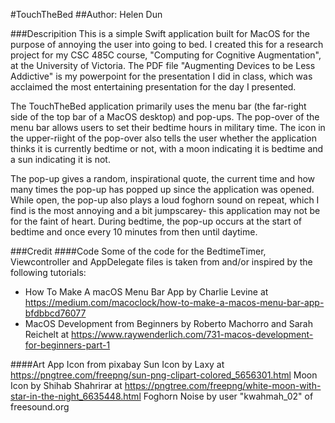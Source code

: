 #TouchTheBed
##Author: Helen Dun

###Descripition
This is a simple Swift application built for MacOS for the purpose of annoying the user into going to bed. I created this for a research project for my CSC 485C course, "Computing for Cognitive Augmentation", at the University of Victoria. The PDF file "Augmenting Devices to be Less Addictive" is my powerpoint for the presentation I did in class, which was acclaimed the most entertaining presentation for the day I presented.


The TouchTheBed application primarily uses the menu bar (the far-right side of the top bar of a MacOS desktop) and pop-ups. The pop-over of the menu bar allows users to set their bedtime hours in military time. The icon in the upper-riight of the pop-over also tells the user whether the application thinks it is currently bedtime or not, with a moon indicating it is bedtime and a sun indicating it is not.


The pop-up gives a random, inspirational quote, the current time and how many times the pop-up has popped up since the application was opened. While open, the pop-up also plays a loud foghorn sound on repeat, which I find is the most annoying and a bit jumpscarey- this application may not be for the faint of heart. During bedtime, the pop-up occurs at the start of bedtime and once every 10 minutes from then until daytime.


###Credit
####Code
Some of the code for the BedtimeTimer, Viewcontroller and AppDelegate files is taken from and/or inspired by the following tutorials:
- How To Make A macOS Menu Bar App by Charlie Levine at https://medium.com/macoclock/how-to-make-a-macos-menu-bar-app-bfdbbcd76077
- MacOS Development from Beginners by Roberto Machorro and Sarah Reichelt at https://www.raywenderlich.com/731-macos-development-for-beginners-part-1

####Art
App Icon from pixabay
Sun Icon by Laxy at https://pngtree.com/freepng/sun-png-clipart-colored_5656301.html
Moon Icon by Shihab Shahrirar at https://pngtree.com/freepng/white-moon-with-star-in-the-night_6635448.html
Foghorn Noise by user "kwahmah_02" of freesound.org
